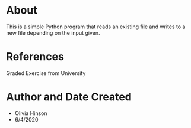 # About
This is a simple Python program that reads an existing file and writes to a new file depending on the input given. 

# References 
Graded Exercise from University

# Author and Date Created
- Olivia Hinson
- 6/4/2020
